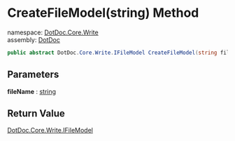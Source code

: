﻿# CreateFileModel\(string\) Method

namespace: [DotDoc\.Core\.Write](../../DotDoc.Core.Write.md)<br />
assembly: [DotDoc](../../../DotDoc.md)



```csharp
public abstract DotDoc.Core.Write.IFileModel CreateFileModel(string fileName);
```

## Parameters

__fileName__ : [string](https://docs.microsoft.com/dotnet/api/System.String)



## Return Value

[DotDoc\.Core\.Write\.IFileModel](../../../DotDoc/DotDoc.Core.Write/IFileModel.md)



